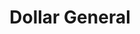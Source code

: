 ---
title: "Dollar General"
url: /bostic/dollar-general-bostic-sunshine-highway/
shop: Kramladen
---